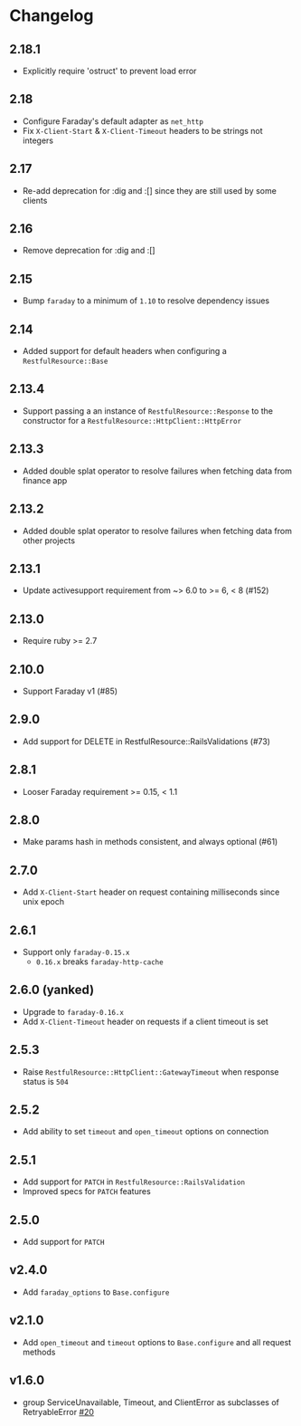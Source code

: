 # Changelog
2.18.1
---

- Explicitly require 'ostruct' to prevent load error

2.18
---

- Configure Faraday's default adapter as `net_http`
- Fix `X-Client-Start` & `X-Client-Timeout` headers to be strings not integers

2.17
---

- Re-add deprecation for :dig and :[] since they are still used by some clients

2.16
---

- Remove deprecation for :dig and :[]

2.15
---

- Bump `faraday` to a minimum of `1.10` to resolve dependency issues

2.14
---

- Added support for default headers when configuring a `RestfulResource::Base`

2.13.4
---

- Support passing a an instance of `RestfulResource::Response` to the constructor for a `RestfulResource::HttpClient::HttpError`

2.13.3
---

- Added double splat operator to resolve failures when fetching data from finance app

2.13.2
---

- Added double splat operator to resolve failures when fetching data from other projects

2.13.1
---

- Update activesupport requirement from ~> 6.0 to >= 6, < 8 (#152)

2.13.0
---

- Require ruby >= 2.7

2.10.0
---

- Support Faraday v1 (#85)

2.9.0
---

- Add support for DELETE in RestfulResource::RailsValidations (#73)

2.8.1
---

- Looser Faraday requirement >= 0.15, < 1.1

2.8.0
---

- Make params hash in methods consistent, and always optional (#61)

2.7.0
---

- Add `X-Client-Start` header on request containing milliseconds since unix epoch

2.6.1
---

- Support only `faraday-0.15.x`
    - `0.16.x` breaks `faraday-http-cache`

2.6.0 (yanked)
---

- Upgrade to `faraday-0.16.x`
- Add `X-Client-Timeout` header on requests if a client timeout is set

2.5.3
---

- Raise `RestfulResource::HttpClient::GatewayTimeout` when response status is `504`


2.5.2
---

- Add ability to set `timeout` and `open_timeout` options on connection

2.5.1
---

- Add support for `PATCH` in `RestfulResource::RailsValidation`
- Improved specs for `PATCH` features

2.5.0
---

- Add support for `PATCH`

v2.4.0
---

- Add `faraday_options` to `Base.configure`

v2.1.0
---

- Add `open_timeout` and `timeout` options to `Base.configure` and all request methods

v1.6.0
---
- group ServiceUnavailable, Timeout, and ClientError as subclasses of RetryableError
  [#20](https://github.com/carwow/restful_resource/pull/20)

